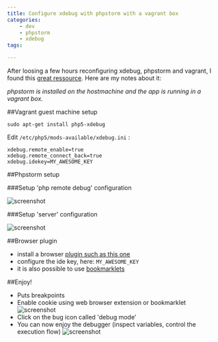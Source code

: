```yaml
---
title: Configure xdebug with phpstorm with a vagrant box
categories:
    - dev
    - phpstorm
    - xdebug
tags:

---
```


After loosing a few hours reconfiguring xdebug, phpstorm and vagrant, I found this [great ressource](https://www.theodo.fr/blog/2016/08/configure-xdebug-phpstorm-vagrant/). Here are my notes about it:

*phpstorm is installed on the hostmachine and the app is running in a vagrant box.*

##Vagrant guest machine setup
    
    sudo apt-get install php5-xdebug
    
Edit `/etc/php5/mods-available/xdebug.ini` :
            
    xdebug.remote_enable=true
    xdebug.remote_connect_back=true
    xdebug.idekey=MY_AWESOME_KEY

##Phpstorm setup

###Setup 'php remote debug' configuration

![screenshot](/images/xdebug/storm-xdebug-vagrant-1-remote-debug-conf.png)

###Setup 'server' configuration

![screenshot](/images/xdebug/storm-xdebug-vagrant-2-server-conf.png)

##Browser plugin

- install a browser [plugin such as this one](https://addons.mozilla.org/en-US/firefox/addon/the-easiest-xdebug/)
- configure the ide key, here: `MY_AWESOME_KEY`
- it is also possible to use [bookmarklets](https://www.jetbrains.com/phpstorm/marklets/) 

##Enjoy!

- Puts breakpoints 
- Enable cookie using web browser extension or bookmarklet
![screenshot](/images/xdebug/storm-xdebug-vagrant-3-breakpoints.png)
- Click on the bug icon called 'debug mode'
- You can now enjoy the debugger (inspect variables, control the execution flow)
![screenshot](/images/xdebug/storm-xdebug-vagrant-4-debugger-running.png)
 